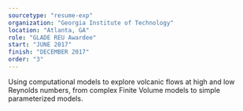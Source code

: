 ```yaml
---
sourcetype: "resume-exp"
organization: "Georgia Institute of Technology"
location: "Atlanta, GA"
role: "GLADE REU Awardee"
start: "JUNE 2017"
finish: "DECEMBER 2017"
order: "3"
---
```


Using computational models to explore volcanic flows at high and low Reynolds numbers, from complex Finite Volume models to simple parameterized models.